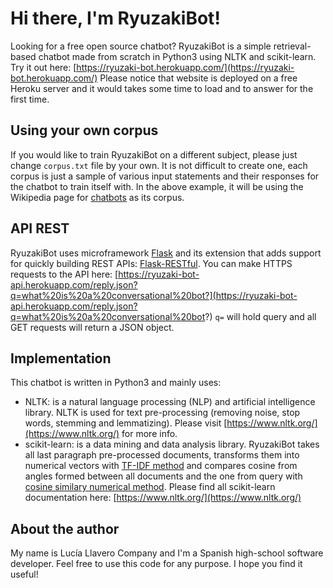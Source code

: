 # Hi there, I'm RyuzakiBot!

Looking for a free open source chatbot? RyuzakiBot is a simple retrieval-based chatbot made from scratch in Python3 using NLTK and scikit-learn. Try it out here: [https://ryuzaki-bot.herokuapp.com/](https://ryuzaki-bot.herokuapp.com/) Please notice that website is deployed on a free Heroku server and it would takes some time to load and to answer for the first time.

## Using your own corpus

If you would like to train RyuzakiBot on a different subject, please just change `corpus.txt` file by your own. It is not difficult to create one, each corpus is just a sample of various input statements and their responses for the chatbot to train itself with. In the above example, it will be using the Wikipedia page for [chatbots](https://en.wikipedia.org/wiki/Chatbot) as its corpus.

## API REST

RyuzakiBot uses microframework [Flask](http://flask.pocoo.org/docs/1.0/) and its extension that adds support for quickly building REST APIs: [Flask-RESTful](https://flask-restful.readthedocs.io/en/latest/index.html). You can make HTTPS requests to the API here: [https://ryuzaki-bot-api.herokuapp.com/reply.json?q=what%20is%20a%20conversational%20bot?](https://ryuzaki-bot-api.herokuapp.com/reply.json?q=what%20is%20a%20conversational%20bot?)  `q=` will hold query and all GET requests will return a JSON object. 

## Implementation

This chatbot is written in Python3 and mainly uses:

- NLTK: is a natural language processing (NLP) and artificial intelligence library. NLTK is used for text pre-processing (removing noise, stop words, stemming and lemmatizing). Please visit [https://www.nltk.org/](https://www.nltk.org/) for more info.
- scikit-learn: is a data mining and data analysis library. RyuzakiBot takes all last paragraph pre-processed documents, transforms them into numerical vectors with [TF-IDF method](https://en.wikipedia.org/wiki/Tf%E2%80%93idf) and compares cosine from angles formed between all documents and the one from query with [cosine similary numerical method](https://en.wikipedia.org/wiki/Cosine_similarity). Please find all scikit-learn documentation here: [https://www.nltk.org/](https://www.nltk.org/) 

## About the author

My name is Lucía Llavero Company and I'm a Spanish high-school software developer. Feel free to use this code for any purpose. I hope you find it useful!
